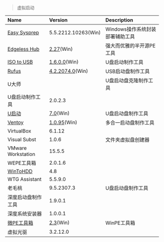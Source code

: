 > 虚拟启动

| Name               | Version                       | Description                     |
| :----------------- | :---------------------------- | :------------------------------ |
| [Easy Sysprep][ES] | 5.5.2212.10263(Win)           | Windows操作系统封装部署辅助工具 |
| [Edgeless Hub][EH] | [2.27][EH-Down](Win)          | 强大而优雅的半开源PE工具        |
| [ISO to USB][IU]   | [1.6.0.0][IU-Down](Win)       | U盘启动制作工具                 |
| [Rufus]            | [4.2.2074.0][Rufus-Down](Win) | USB启动盘制作工具               |
| U大师              |                               | U盘启动盘克隆制作工具           |
| U盘启动制作工具    | 2.0.2.3                       |                                 |
| [U启动][UQD]       | [7.0][UQD-Down](Win)          | U盘启动盘制作工具               |
| [Ventoy]           | [1.0.95][Ventoy-Down](Win)    | 多合一启动盘制作工具            |
| VirtualBox         | 6.1.12                        |                                 |
| Visual Subst       | 1.0.6                         | 文件夹虚拟盘创建器              |
| VMware Workstation | 15.5.5                        |                                 |
| WEPE工具箱         | 2.0.1.6                       |                                 |
| [WinToHDD]         | 4.8                           |                                 |
| WTG Assistant      | 5.5.9.0                       |                                 |
| 老毛桃             | 9.5.2307.3                    | U盘启动盘制作工具               |
| 深度启动盘制作工具 | 1.9.0.1                       |                                 |
| 深度系统安装器     | 1.0.0.1                       |                                 |
| [微PE工具箱][WePE] | [2.3][WePE-Down](Win)         | WinPE工具箱                     |
| 虚拟光驱           | 3.2.12.0                      |                                 |

[ES]: https://www.itsk.com/thread/428084 '跳转主页'
[EH]: https://home.edgeless.top/ '跳转主页'
[EH-Down]: https://down.edgeless.top/ '跳转下载页'
[IU]: http://www.isotousb.com/ '跳转主页'
[IU-Down]: http://www.dayanzai.me/isotousb.html '跳转下载页'
[Rufus]: https://rufus.ie/zh/ '跳转主页'
[Rufus-Down]: https://rufus.ie/downloads/ '跳转下载页'
[UQD]: http://www.uqidong.com/ '跳转主页'
[UQD-Down]: http://www.uqidong.com/download/ '跳转下载页'
[Ventoy]: https://www.ventoy.net/cn/index.html '跳转主页'
[Ventoy-Down]: https://www.ventoy.net/cn/download.html '跳转下载页'
[WinToHDD]: https://www.hasleo.com/index.html '跳转主页'
[WePE]: https://www.wepe.com.cn/ '跳转主页'
[WePE-Down]: https://www.wepe.com.cn/download.html '跳转下载页'
